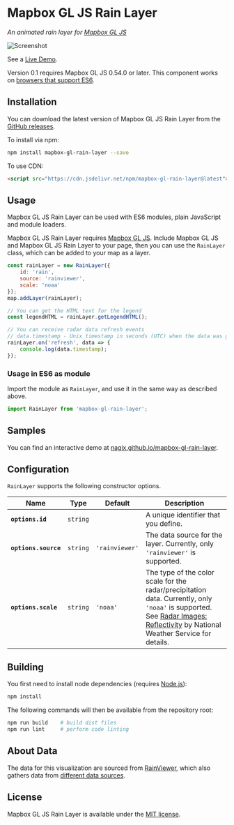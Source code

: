 # Mapbox GL JS Rain Layer

*An animated rain layer for [Mapbox GL JS](https://github.com/mapbox/mapbox-gl-js)*

![Screenshot](https://nagix.github.io/mapbox-gl-rain-layer/screenshot1.jpg)

See a [Live Demo](https://nagix.github.io/mapbox-gl-rain-layer).

Version 0.1 requires Mapbox GL JS 0.54.0 or later. This component works on [browsers that support ES6](https://caniuse.com/es6).

## Installation

You can download the latest version of Mapbox GL JS Rain Layer from the [GitHub releases](https://github.com/nagix/mapbox-gl-rain-layer/releases/latest).

To install via npm:

```bash
npm install mapbox-gl-rain-layer --save
```

To use CDN:

```html
<script src="https://cdn.jsdelivr.net/npm/mapbox-gl-rain-layer@latest"></script>
```

## Usage

Mapbox GL JS Rain Layer can be used with ES6 modules, plain JavaScript and module loaders.

Mapbox GL JS Rain Layer requires [Mapbox GL JS](https://github.com/mapbox/mapbox-gl-js). Include Mapbox GL JS and Mapbox GL JS Rain Layer to your page, then you can use the `RainLayer` class, which can be added to your map as a layer.

```js
const rainLayer = new RainLayer({
    id: 'rain',
    source: 'rainviewer',
    scale: 'noaa'
});
map.addLayer(rainLayer);

// You can get the HTML text for the legend
const legendHTML = rainLayer.getLegendHTML();

// You can receive radar data refresh events
// data.timestamp - Unix timestamp in seconds (UTC) when the data was generated
rainLayer.on('refresh', data => {
    console.log(data.timestamp);
});
```

### Usage in ES6 as module

Import the module as `RainLayer`, and use it in the same way as described above.

```js
import RainLayer from 'mapbox-gl-rain-layer';
```

## Samples

You can find an interactive demo at [nagix.github.io/mapbox-gl-rain-layer](https://nagix.github.io/mapbox-gl-rain-layer).

## Configuration

`RainLayer` supports the following constructor options.

| Name | Type | Default | Description
| ---- | ---- | ------- | -----------
| **`options.id`** | `string` | | A unique identifier that you define.
| **`options.source`** | `string` | `'rainviewer'` | The data source for the layer. Currently, only `'rainviewer'` is supported.
| **`options.scale`** | `string` | `'noaa'` | The type of the color scale for the radar/precipitation data. Currently, only `'noaa'` is supported. See [Radar Images: Reflectivity](https://www.weather.gov/jetstream/refl) by National Weather Service for details.

## Building

You first need to install node dependencies (requires [Node.js](https://nodejs.org/)):

```bash
npm install
```

The following commands will then be available from the repository root:

```bash
npm run build    # build dist files
npm run lint     # perform code linting
```

## About Data

The data for this visualization are sourced from [RainViewer](https://www.rainviewer.com), which also gathers data from [different data sources](https://www.rainviewer.com/sources.html).

## License

Mapbox GL JS Rain Layer is available under the [MIT license](https://opensource.org/licenses/MIT).
